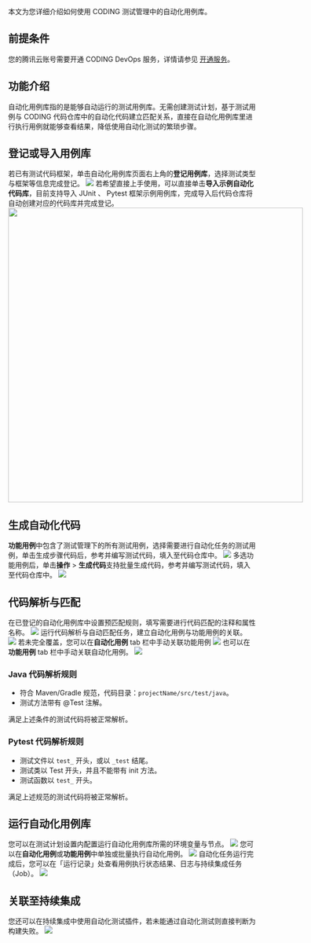 本文为您详细介绍如何使用 CODING 测试管理中的自动化用例库。

## 前提条件
您的腾讯云账号需要开通 CODING DevOps 服务，详情请参见 [开通服务](https://cloud.tencent.com/document/product/1115/37268)。

## 功能介绍
自动化用例库指的是能够自动运行的测试用例库。无需创建测试计划，基于测试用例与 CODING 代码仓库中的自动化代码建立匹配关系，直接在自动化用例库里进行执行用例就能够查看结果，降低使用自动化测试的繁琐步骤。
[](id:1)
## 登记或导入用例库
若已有测试代码框架，单击自动化用例库页面右上角的**登记用例库**，选择测试类型与框架等信息完成登记。
![](https://qcloudimg.tencent-cloud.cn/raw/12077a0ae630a0cb362b303766f1fa67.png)
若希望直接上手使用，可以直接单击**导入示例自动化代码库**，目前支持导入 JUnit 、 Pytest 框架示例用例库，完成导入后代码仓库将自动创建对应的代码库并完成登记。
<img style="width:600px; max-width: inherit;" src="https://qcloudimg.tencent-cloud.cn/raw/09180dc82a801e690f5f591f49c0107e.png" />

[](id:2)
## 生成自动化代码
**功能用例**中包含了测试管理下的所有测试用例，选择需要进行自动化任务的测试用例，单击生成步骤代码后，参考并编写测试代码，填入至代码仓库中。
![](https://qcloudimg.tencent-cloud.cn/raw/c5b28ed6aed2df82040691c90213aabd.png)
多选功能用例后，单击**操作** > **生成代码**支持批量生成代码，参考并编写测试代码，填入至代码仓库中。
![](https://qcloudimg.tencent-cloud.cn/raw/3b7f122f181b1bdad4161df9f8ca5bd5.png)
[](id:3)
## 代码解析与匹配
在已登记的自动化用例库中设置预匹配规则，填写需要进行代码匹配的注释和属性名称。
![](https://qcloudimg.tencent-cloud.cn/raw/221564465f6cdbee199f526f20e6f7ae.png)
运行代码解析与自动匹配任务，建立自动化用例与功能用例的关联。
![](https://qcloudimg.tencent-cloud.cn/raw/a287aa101267709aaab6d89375042a05.png)
若未完全覆盖，您可以在**自动化用例** tab 栏中手动关联功能用例
![](https://qcloudimg.tencent-cloud.cn/raw/f62db0a2400b78a8163b0bb5a46397b4.png)
也可以在**功能用例** tab 栏中手动关联自动化用例。
![](https://qcloudimg.tencent-cloud.cn/raw/fe77238104feb3757893f8081929493c.png)
[](id:java)
### Java 代码解析规则
- 符合 Maven/Gradle 规范，代码目录：`projectName/src/test/java`。
- 测试方法带有 @Test 注解。
    
满足上述条件的测试代码将被正常解析。
[](id:pytest)
### Pytest 代码解析规则
- 测试文件以 `test_` 开头，或以 `_test` 结尾。
-  测试类以 Test 开头，并且不能带有 init 方法。 
- 测试函数以 `test_` 开头。
    
满足上述规范的测试代码将被正常解析。
[](id:4)
## 运行自动化用例库
您可以在测试计划设置内配置运行自动化用例库所需的环境变量与节点。
![](https://help-assets.codehub.cn/enterprise/20210517172328.gif)
您可以在**自动化用例**或**功能用例**中单独或批量执行自动化用例。
![](https://qcloudimg.tencent-cloud.cn/raw/9dedcbcc9e3d39eb1d7b4f9225b5236b.png)
自动化任务运行完成后，您可以在「运行记录」处查看用例执行状态结果、日志与持续集成任务（Job）。
![](https://qcloudimg.tencent-cloud.cn/raw/95560ba1cef4ff3d8a366b1a5f7e00ea.png)
[](id:link-ci)
## 关联至持续集成
您还可以在持续集成中使用自动化测试插件，若未能通过自动化测试则直接判断为构建失败。
![](https://qcloudimg.tencent-cloud.cn/raw/557405b3ecb4837153ec8e554e77c0a3.png)
